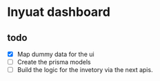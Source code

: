 # Inyuat dashboard

## todo

- [x] Map dummy data for the ui
- [ ] Create the prisma models
- [ ] Build the logic for the invetory via the next apis.
